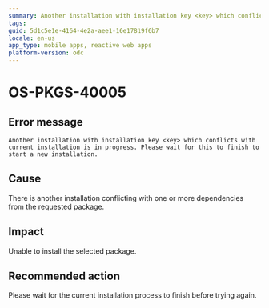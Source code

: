 ```yaml
---
summary: Another installation with installation key <key> which conflicts with current installation is in progress. Please wait for this to finish to start a new installation.
tags:
guid: 5d1c5e1e-4164-4e2a-aee1-16e17819f6b7
locale: en-us
app_type: mobile apps, reactive web apps
platform-version: odc
---
```


# OS-PKGS-40005

## Error message

`Another installation with installation key <key> which conflicts with current installation is in progress. Please wait for this to finish to start a new installation.`

## Cause

There is another installation conflicting with one or more dependencies from the requested package.

## Impact

Unable to install the selected package.

## Recommended action

Please wait for the current installation process to finish before trying again.
